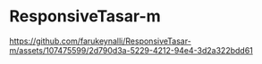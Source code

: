 # ResponsiveTasar-m

https://github.com/farukeynalli/ResponsiveTasar-m/assets/107475599/2d790d3a-5229-4212-94e4-3d2a322bdd61

